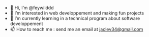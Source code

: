 - 👋 Hi, I’m @feywilddd
- 👀 I’m interested in web developpement and making fun projects
- 🌱 I’m currently learning in a technical program about software developpement
- 📫 How to reach me : send me an email at jaclev34@gmail.com

